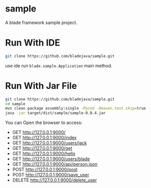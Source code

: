 # sample

A blade framework sample project.

# Run With IDE

```sh
git clone https://github.com/bladejava/sample.git
```

use ide run `blade.sample.Application` main method.

# Run With Jar File

```sh
git clone https://github.com/bladejava/sample.git
cd sample
mvn clean package assembly:single -Pprod -Dmaven.test.skip=true
java -jar target/dist/sample/sample-0.0.4.jar
```

You can Open the browser to access:

- GET		http://127.0.0.1:9000/
- GET		http://127.0.0.1:9000/index
- GET		http://127.0.0.1:9000/users/jack
- GET		http://127.0.0.1:9000/get
- GET		http://127.0.0.1:9000/hello
- GET		http://127.0.0.1:9000/users/blade
- GET		http://127.0.0.1:9000/api/person.json
- POST		http://127.0.0.1:9000/post
- POST		http://127.0.0.1:9000/save_user
- DELETE	http://127.0.0.1:9000/delete_user

